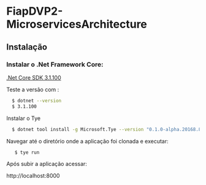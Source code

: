 # FiapDVP2-MicroservicesArchitecture

## Instalação

### Instalar o .Net Framework Core:

[.Net Core SDK 3.1.100](https://dotnet.microsoft.com/download/dotnet-core/3.1)

Teste a versão com :
```bash
  $ dotnet --version
  $ 3.1.100
```

Instalar o Tye
```bash
  $ dotnet tool install -g Microsoft.Tye --version "0.1.0-alpha.20168.8" --add-source https://dotnetfeed.blob.core.windows.net/dotnet-core/index.json
```

Navegar até o diretório onde a aplicação foi clonada e executar:

```bash
   $ tye run
```

Após subir a aplicação acessar:

http://localhost:8000


